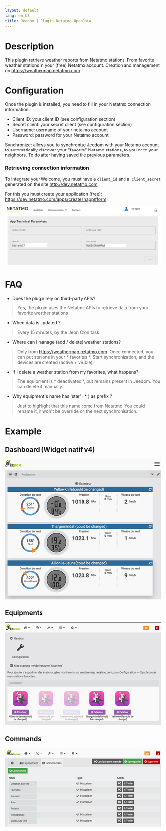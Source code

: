 ```yaml
---
layout: default
lang: en_US
title: Jeedom | Plugin Netatmo OpenData
---
```


# Description
This plugin retrieve weather reports from Netatmo stations. From favorite weather stations in your (free) Netatmo account. Creation and management on https://weathermap.netatmo.com


# Configuration
Once the plugin is installed, you need to fill in your Netatmo connection information:

- Client ID: your client ID (see configuration section)
- Secret client: your secret client (see configuration section)
- Username: username of your netatmo account
- Password: password for your Netatmo account

Synchronize: allows you to synchronize Jeedom with your Netamo account to automatically discover your "favorite" Netamo stations, to you or to your neighbors. To do after having saved the previous parameters.

### Retrieving connection information
To integrate your Welcome, you must have a `client_id` and a` client_secret` generated on the site http://dev.netatmo.com.

For this you must create your application (free): https://dev.netatmo.com/apps/createanapp#form


![](../screenshot/netatmo_clientid.png)

# FAQ
- Does the plugin rely on third-party APIs?
> Yes, the plugin uses the Netatmo APIs to retrieve data from your favorite weather stations

- When data is updated ?
> Every 15 minutes, by the Jeon Cron task.

- Where can I manage (add / delete) weather stations?
> Only from https://weathermap.netatmo.com. Once connected, you can put stations in your * favorites *. Start synchronization, and the devices are created (active + visible).


- If I delete a weather station from my favorites, what happens?
> The equipment is * deactivated *, but remains present in Jeedom. You can delete it manually.

- Why equipment's name has 'star' ( * ) as prefix ? 
> Just to highlight that this name come from Netatmo. You could rename it, it won't be override on the next synchronisation.  

# Example

## Dashboard (Widget natif v4)
![](../screenshot/NetatmoOpenData_dashboard_widget.png)

## Equipments
![](../screenshot/NetatmoOpenData_equipment.png)

## Commands
![](../screenshot/NetatmoOpenData_command.png)
